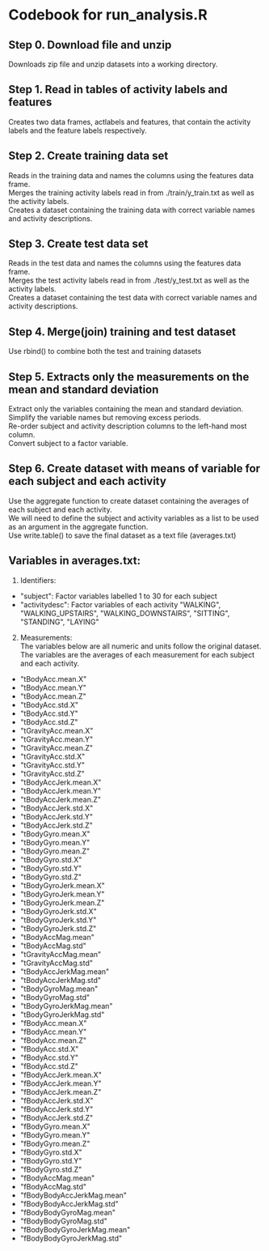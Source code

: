 # Codebook for run_analysis.R

## Step 0. Download file and unzip  
Downloads zip file and unzip datasets into a working directory.

## Step 1. Read in tables of activity labels and features
Creates two data frames, actlabels and features, that contain the activity labels and the feature labels respectively.

## Step 2. Create training data set
Reads in the training data and names the columns using the features data frame.  
Merges the training activity labels read in from ./train/y_train.txt as well as the activity labels.  
Creates a dataset containing the training data with correct variable names and activity descriptions.  

## Step 3. Create test data set
Reads in the test data and names the columns using the features data frame.  
Merges the test activity labels read in from ./test/y_test.txt as well as the activity labels.  
Creates a dataset containing the test data with correct variable names and activity descriptions.  

## Step 4. Merge(join) training and test dataset
Use rbind() to combine both the test and training datasets

## Step 5. Extracts only the measurements on the mean and standard deviation
Extract only the variables containing the mean and standard deviation.  
Simplify the variable names but removing excess periods.  
Re-order subject and activity description columns to the left-hand most column.  
Convert subject to a factor variable.

## Step 6. Create dataset with means of variable for each subject and each activity
Use the aggregate function to create dataset containing the averages of each subject and each activity.  
We will need to define the subject and activity variables as a list to be used as an argument in the aggregate function.  
Use write.table() to save the final dataset as a text file (averages.txt)

## Variables in averages.txt:  
1. Identifiers:  
* "subject": Factor variables labelled 1 to 30 for each subject
* "activitydesc": Factor variables of each activity "WALKING", "WALKING_UPSTAIRS", "WALKING_DOWNSTAIRS", "SITTING", "STANDING", "LAYING"

2. Measurements:  
The variables below are all numeric and units follow the original dataset. The variables are the averages of each measurement for each subject and each activity.  
* "tBodyAcc.mean.X"  
* "tBodyAcc.mean.Y"  
* "tBodyAcc.mean.Z"  
* "tBodyAcc.std.X"  
* "tBodyAcc.std.Y"  
* "tBodyAcc.std.Z"  
* "tGravityAcc.mean.X"  
* "tGravityAcc.mean.Y"  
* "tGravityAcc.mean.Z"  
* "tGravityAcc.std.X"  
* "tGravityAcc.std.Y"  
* "tGravityAcc.std.Z"  
* "tBodyAccJerk.mean.X"  
* "tBodyAccJerk.mean.Y"  
* "tBodyAccJerk.mean.Z"  
* "tBodyAccJerk.std.X"  
* "tBodyAccJerk.std.Y"  
* "tBodyAccJerk.std.Z"  
* "tBodyGyro.mean.X"  
* "tBodyGyro.mean.Y"  
* "tBodyGyro.mean.Z"  
* "tBodyGyro.std.X"  
* "tBodyGyro.std.Y"  
* "tBodyGyro.std.Z"  
* "tBodyGyroJerk.mean.X"  
* "tBodyGyroJerk.mean.Y"  
* "tBodyGyroJerk.mean.Z"  
* "tBodyGyroJerk.std.X"  
* "tBodyGyroJerk.std.Y"  
* "tBodyGyroJerk.std.Z"  
* "tBodyAccMag.mean"  
* "tBodyAccMag.std"  
* "tGravityAccMag.mean"  
* "tGravityAccMag.std"  
* "tBodyAccJerkMag.mean"  
* "tBodyAccJerkMag.std"  
* "tBodyGyroMag.mean"  
* "tBodyGyroMag.std"  
* "tBodyGyroJerkMag.mean"  
* "tBodyGyroJerkMag.std"  
* "fBodyAcc.mean.X"  
* "fBodyAcc.mean.Y"  
* "fBodyAcc.mean.Z"  
* "fBodyAcc.std.X"  
* "fBodyAcc.std.Y"  
* "fBodyAcc.std.Z"  
* "fBodyAccJerk.mean.X"  
* "fBodyAccJerk.mean.Y"  
* "fBodyAccJerk.mean.Z"  
* "fBodyAccJerk.std.X"  
* "fBodyAccJerk.std.Y"  
* "fBodyAccJerk.std.Z"  
* "fBodyGyro.mean.X"  
* "fBodyGyro.mean.Y"  
* "fBodyGyro.mean.Z"  
* "fBodyGyro.std.X"  
* "fBodyGyro.std.Y"  
* "fBodyGyro.std.Z"  
* "fBodyAccMag.mean"  
* "fBodyAccMag.std"  
* "fBodyBodyAccJerkMag.mean"  
* "fBodyBodyAccJerkMag.std"  
* "fBodyBodyGyroMag.mean"  
* "fBodyBodyGyroMag.std"  
* "fBodyBodyGyroJerkMag.mean"  
* "fBodyBodyGyroJerkMag.std"  
